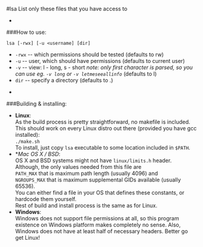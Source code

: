 #lsa
List only these files that you have access to

-

###How to use:

`lsa [-rwx] [-u <username] [dir]`

* `-rwx` -- which permissions should be tested (defaults to rw)
* `-u` -- user, which should have permissions (defaults to current user)
* `-v` -- view: l - long, s - short _note: only first character is parsed, so you can use eg. `-v long` or `-v letmeseeallinfo`_ (defaults to l)
* `dir` -- specify a directory (defaults to .)

-

###Building & installing:
* **Linux**:  
  As the build process is pretty straightforward, no makefile is included.  
  This should work on every Linux distro out there (provided you have gcc installed):  
  `./make.sh`  
  To install, just copy `lsa` executable to some location included in `$PATH`.  
* **Mac OS X / *BSD**:  
  OS X and BSD systems might not have `linux/limits.h` header.  
  Although, the only values needed from this file are  
  `PATH_MAX` that is maximum path length (usually 4096) and  
  `NGROUPS_MAX` that is maximum supplemental GIDs available (usually 65536).  
  You can either find a file in your OS that defines these constants, or hardcode them yourself.  
  Rest of build and install process is the same as for Linux.
* **Windows**:  
  Windows does not support file permissions at all, so this program existence on Windows platform makes completely no sense. Also, Windows does not have at least half of necessary headers. Better go get Linux!

